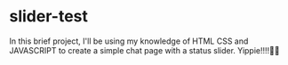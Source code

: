 # slider-test
In this brief project, I'll be using my knowledge of HTML CSS and JAVASCRIPT to create a simple chat page with a status slider. Yippie!!!!🤣🤣
